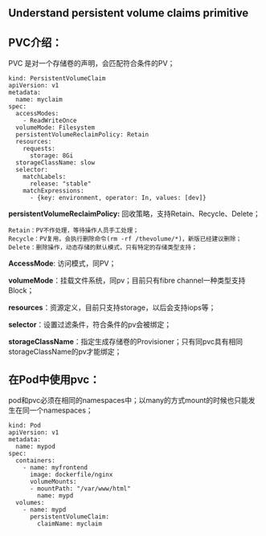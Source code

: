 ## Understand persistent volume claims primitive

## PVC介绍：

PVC 是对一个存储卷的声明，会匹配符合条件的PV；

```
kind: PersistentVolumeClaim
apiVersion: v1
metadata:
  name: myclaim
spec:
  accessModes:
    - ReadWriteOnce
  volumeMode: Filesystem
  persistentVolumeReclaimPolicy: Retain
  resources:
    requests:
      storage: 8Gi
  storageClassName: slow
  selector:
    matchLabels:
      release: "stable"
    matchExpressions:
      - {key: environment, operator: In, values: [dev]}
```

**persistentVolumeReclaimPolicy:** 回收策略，支持Retain、Recycle、Delete；

	Retain：PV不作处理，等待操作人员手工处理；
	Recycle：PV复用，会执行删除命令(rm -rf /thevolume/*)，新版已经建议删除；
	Delete：删除操作，动态存储的默认模式，只有特定的存储类型支持；

**AccessMode**: 访问模式，同PV；

**volumeMode**：挂载文件系统，同pv；目前只有fibre channel一种类型支持Block；

**resources**：资源定义，目前只支持storage，以后会支持iops等；

**selector**：设置过滤条件，符合条件的pv会被绑定；

**storageClassName**：指定生成存储卷的Provisioner；只有同pvc具有相同storageClassName的pv才能绑定；

## 在Pod中使用pvc：

pod和pvc必须在相同的namespaces中；以many的方式mount的时候也只能发生在同一个namespaces；

```
kind: Pod
apiVersion: v1
metadata:
  name: mypod
spec:
  containers:
    - name: myfrontend
      image: dockerfile/nginx
      volumeMounts:
      - mountPath: "/var/www/html"
        name: mypd
  volumes:
    - name: mypd
      persistentVolumeClaim:
        claimName: myclaim
```


